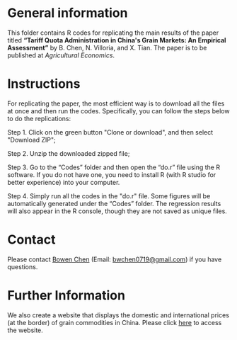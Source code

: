 # General information

This folder contains R codes for replicating the main results of the paper titled **“Tariff Quota Administration in China's Grain Markets: An Empirical Assessment”** by B. Chen, N. Villoria, and X. Tian. The paper is to be published at *Agricultural Economics*. 

# Instructions 
For replicating the paper, the most efficient way is to download all the files at once and then run the codes. Specifically, you can follow the steps below to do the replications:

Step 1. Click on the green button "Clone or download", and then select "Download ZIP";

Step 2. Unzip the downloaded zipped file;

Step 3. Go to the “Codes” folder and then open the “do.r” file using the R software. If you do not have one, you need to install R (with R studio for better experience) into your computer. 

Step 4. Simply run all the codes in the "do.r" file. Some figures will be automatically generated under the “Codes” folder. The regression results will also appear in the R console, though they are not saved as unique files. 

# Contact
Please contact [Bowen Chen](https://sites.google.com/view/bwchen) (Email: bwchen0719@gmail.com) if you have questions.

# Further Information
We also create a website that displays the domestic and international prices (at the border) of grain commodities in China. Please click [here](https://bwchen.shinyapps.io/ChinaGrainPrice/) to access the website. 
